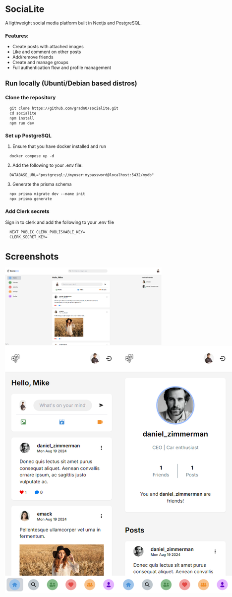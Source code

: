 # SociaLite

A ligthweight social media platform built in Nextjs and PostgreSQL.

### Features:
- Create posts with attached images
- Like and comment on other posts
- Add/remove friends
- Create and manage groups
- Full authentication flow and profile management

## Run locally (Ubunti/Debian based distros)
### Clone the repository
```
  git clone https://github.com/gradn0/socialite.git
  cd socialite
  npm install
  npm run dev
```
### Set up PostgreSQL
1. Ensure that you have docker installed and run
```
  docker compose up -d
```
2. Add the following to your .env file:
```
  DATABASE_URL="postgresql://myuser:mypassword@localhost:5432/mydb"
```
3. Generate the prisma schema
```
  npx prisma migrate dev --name init
  npx prisma generate
```
### Add Clerk secrets
Sign in to clerk and add the following to your .env file
```
  NEXT_PUBLIC_CLERK_PUBLISHABLE_KEY=
  CLERK_SECRET_KEY=
```
# Screenshots

<img src="/screenshots/desktop.png">
<div style="display: flex;">
  <img src="/screenshots/mobile1.png" style="display: inline;">
  <img src="/screenshots/mobile2.png" style="display: inline;">
</div>

